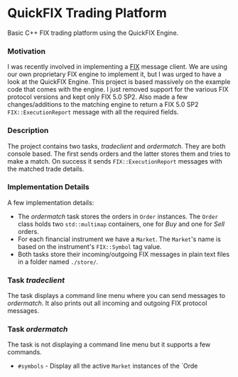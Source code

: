 # QuickFIX Trading Platform
Basic C++ FIX trading platform using the QuickFIX Engine.

### Motivation
I was recently involved in implementing a [FIX](http://www.fixprotocol.org/) message client.
We are using our own proprietary FIX engine to implement it, but I was urged to have a look
at the QuickFIX Engine. This project is based massively on the example code that comes with
the engine. I just removed support for the various FIX protocol versions and kept only
FIX 5.0 SP2. Also made a few changes/additions to the matching engine to return
a FIX 5.0 SP2 `FIX::ExecutionReport` message with all the required fields.

### Description
The project contains two tasks, *tradeclient* and *ordermatch*. They are both console
based. The first sends orders and the latter stores them and tries to make a match.
On success it sends `FIX::ExecutionReport` messages with the matched trade details.

### Implementation Details
A few implementation details:

* The *ordermatch* task stores the orders in `Order` instances. The `Order` class holds
two `std::multimap` containers, one for *Buy* and one for *Sell* orders.
* For each financial instrument we have a `Market`. The `Market`'s name is based on
the instrument's `FIX::Symbol` tag value.
* Both tasks store their incoming/outgoing FIX messages in plain text files in a
folder named `./store/`.

### Task *tradeclient*
The task displays a command line menu where you can send messages to *ordermatch*.
It also prints out all incoming and outgoing FIX protocol messages.

### Task *ordermatch*
The task is not displaying a command line menu but it supports a few commands.

* `#symbols` - Display all the active `Market` instances of the `Orde